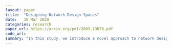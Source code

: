 ```yaml
---
layout: paper
title:  "Designing Network Design Spaces"
date:   30 Mar 2020
categories: research
paper_url: https://arxiv.org/pdf/2003.13678.pdf
code_url: 
summary: "In this study, we introduce a novel approach to network design aimed at enhancing the understanding and generalizability of network design principles. Our method involves creating spaces for network design that parameterize multiple network populations, akin to traditional network design but on a broader scale. We explore network structure and develop a low-dimensional, efficient design space called RegNet, based on the insight that network widths and depths can be modeled through a quantized linear function. Our analysis of the RegNet space reveals findings that challenge existing design practices, offering simpler and faster networks effective across various computational budgets. Comparatively, RegNet models surpass EfficientNet models in performance and are up to five times faster on GPUs, under similar training conditions and computational resources."
---
```


